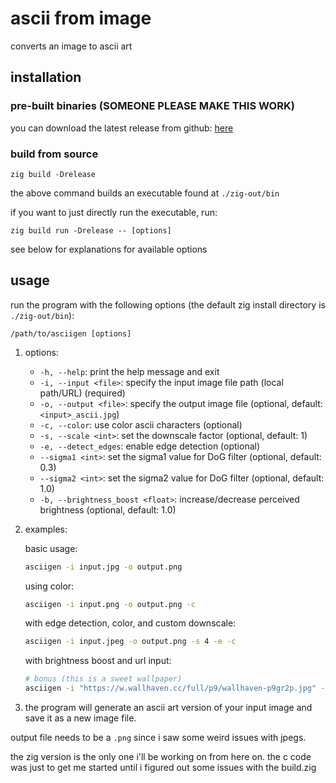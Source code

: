 # ascii from image

converts an image to ascii art

## installation

### pre-built binaries (SOMEONE PLEASE MAKE THIS WORK)

you can download the latest release from github: [here](https://github.com/seatedro/asciigen/releases/latest)

### build from source

`zig build -Drelease`

the above command builds an executable found at `./zig-out/bin`

if you want to just directly run the executable, run:

`zig build run -Drelease -- [options]`

see below for explanations for available options

## usage

run the program with the following options (the default zig install directory is `./zig-out/bin`):
   ```
   /path/to/asciigen [options]
   ```
1. options:
   - `-h, --help`: print the help message and exit
   - `-i, --input <file>`: specify the input image file path (local path/URL) (required)
   - `-o, --output <file>`: specify the output image file (optional, default: `<input>_ascii.jpg`)
   - `-c, --color`: use color ascii characters (optional)
   - `-s, --scale <int>`: set the downscale factor (optional, default: 1)
   - `-e, --detect_edges`: enable edge detection (optional)
   - `--sigma1 <int>`: set the sigma1 value for DoG filter (optional, default: 0.3)
   - `--sigma2 <int>`: set the sigma2 value for DoG filter (optional, default: 1.0)
   - `-b, --brightness_boost <float>`: increase/decrease perceived brightness (optional, default: 1.0)

2. examples:

   basic usage:
   ```bash
   asciigen -i input.jpg -o output.png
   ```

   using color:
   ```bash
   asciigen -i input.png -o output.png -c
   ```

   with edge detection, color, and custom downscale: 
   ```bash
   asciigen -i input.jpeg -o output.png -s 4 -e -c
   ```

   with brightness boost and url input:
   ```bash
   # bonus (this is a sweet wallpaper)
   asciigen -i "https://w.wallhaven.cc/full/p9/wallhaven-p9gr2p.jpg" -o output.png -c -e -b 1.5
   ```

3. the program will generate an ascii art version of your input image and save it as a new image file.

output file needs to be a `.png` since i saw some weird issues with jpegs.

the zig version is the only one i'll be working on from here on. the c code was just to get me started until i figured out some issues with the build.zig
